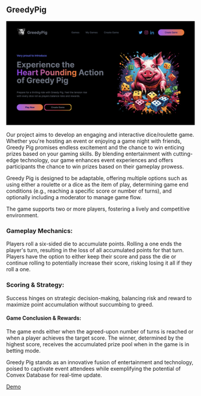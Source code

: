 ## GreedyPig

![Greedy pig landing](image.png)

Our project aims to develop an engaging and interactive dice/roulette game. Whether you're hosting an event or enjoying a game night with friends, Greedy Pig promises endless excitement and the chance to win enticing prizes based on your gaming skills. By blending entertainment with cutting-edge technology, our game enhances event experiences and offers participants the chance to win prizes based on their gameplay prowess.

Greedy Pig is designed to be adaptable, offering multiple options such as using either a roulette or a dice as the item of play, determining game end conditions (e.g., reaching a specific score or number of turns), and optionally including a moderator to manage game flow.

The game supports two or more players, fostering a lively and competitive environment.

### Gameplay Mechanics:
Players roll a six-sided die to accumulate points.
Rolling a one ends the player's turn, resulting in the loss of all accumulated points for that turn.
Players have the option to either keep their score and pass the die or continue rolling to potentially increase their score, risking losing it all if they roll a one.

### Scoring & Strategy: 
Success hinges on strategic decision-making, balancing risk and reward to maximize point accumulation without succumbing to greed.

#### Game Conclusion & Rewards: 
The game ends either when the agreed-upon number of turns is reached or when a player achieves the target score. The winner, determined by the highest score, receives the accumulated prize pool when in the game is in betting mode.

Greedy Pig stands as an innovative fusion of entertainment and technology, poised to captivate event attendees while exemplifying the potential of Convex Database for real-time update.

[Demo](https://convex-greedy-pig.vercel.app)